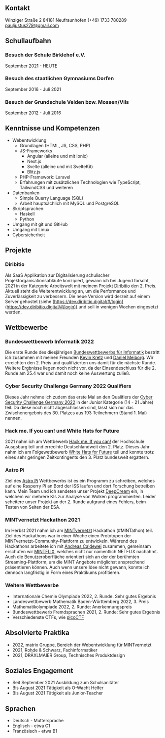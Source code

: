 ## Kontakt
Winziger Straße 2
84181 Neufraunhofen
(+49) 1733 780289
pauljustus279@gmail.com

## Schullaufbahn
### Besuch der Schule Birklehof e.V.
September 2021 - HEUTE

### Besuch des staatlichen Gymnasiums Dorfen
September 2016 -  Juli 2021

### Besuch der Grundschule Velden bzw. Mossen/Vils
September 2012 - Juli 2016

## Kenntnisse und Kompetenzen
- Webentwicklung
    - Grundlagen (HTML, JS, CSS, PHP)
    - JS-Frameworks
        - Angular (alleine und mit Ionic)
        - Next.js
        - Svelte (alleine und mit SvelteKit)
        - Blitz.js
    - PHP-Framework: Laravel
    - Erfahrungen mit zusätzlichen Technologien wie TypeScript, TailwindCSS und weiteren
- Datenbanken
    - Simple Querry Language (SQL)
    - Arbeit hauptsächlich mit MySQL und PostgreSQL
- Skriptsprachen
    - Haskell
    - Python
- Umgang mit git und GitHub
- Umgang mit Linux
- Cybersicherheit

## Projekte
### Diribitio
Als SaaS Applikation zur Digitalisierung schulischer Projektorganisationsabläufe konzipiert, gewann ich bei Jugend forscht, 2021 in der Kategorie Arbeitswelt mit meinem Projekt [Diribitio](https://www.diribitio.digital/) den 2. Preis. Aktuell steht die Weiterentwicklung an, um die Performance und Zuverlässigkeit zu verbessern. Die neue Version wird derzeit auf einem Server gehostet (siehe [https://dev.diribitio.digital/#/login](https://dev.diribitio.digital/#/login)) und soll in wenigen Wochen eingesetzt werden.


## Wettbewerbe
### Bundeswettbewerb Informatik 2022
Die erste Runde des diesjährigen [Bundeswettbewerbs für Informatik](https://bwinf.de/bundeswettbewerb/) bestritt ich zusammen mit meinen Freunden [Kevin Kretz](https://github.com/theKevinKretz) und [Daniel Meiborg](https://github.com/DanielMeiborg). Wir erreichten den 2. Preis und qualifizierten uns damit für die nächste Runde. Weitere Ergbnisse liegen noch nicht vor, da der Einsendeschluss für die 2. Runde am 25.4 war und damit noch keine Auswertung zuließ.

### Cyber Security Challenge Germany 2022 Qualifiers
Dieses Jahr nehme ich zudem das erste Mal an den Qualifiers der [Cyber Security Challenge Germany 2022](https://cscg.live/) in der Junior Kategorie (14 - 21 Jahre) teil. Da diese noch nicht abgeschlossen sind, lässt sich nur das Zwischenergebnis des 30. Platzes aus 193 Teilnehmern (Stand 1. Mai) nennen.

### Hack me. If you can! und White Hats for Future
2021 nahm ich am Wettbewerb [Hack me. If you can!](https://www.hs-augsburg.de/Informatik/HSA-innos/Institut/Hack-me-if-you-can.html) der Hochschule Ausgsburg teil und errecihte Deutschlandweit den 2. Platz. Dieses Jahr nahm ich am Folgewettbewerb [White Hats for Future](https://www.hs-augsburg.de/Informatik/HSA-innos/Institut/white-hats-for-future.html) teil und konnte trotz eines sehr geringen Zeitkontingents den 3. Platz bundesweit ergattern.

### Astro Pi
Ziel des [Astro Pi](https://astro-pi.org/) Wettbewerbs ist es ein Programm zu schreiben, welches auf eine Rasperry Pi an Bord der ISS laufen und dort Forschung betreiben kann. Mein Team und ich sendeten unser Projekt [DeepCream](https://www.deepcream.eu/home/) ein, in welchem wir mehrere KIs zur Analyse von Wolken programmierten. Leider scheitere unser Projekt an der 2. Runde aufgrund eines Fehlers, beim Testen von Seiten der ESA.

### MINTvernetzt Hackathon 2021
Im Herbst 2021 nahm ich am [MINTvernetzt](https://mint-vernetzt.de/) Hackathon (#MINTathon) teil. Ziel des Hackathons war in einer Woche einen Prototypen der MINTvernetzt-Community-Plattform zu entwickeln. Während des Hackathons arbeitete ich mit [Andreas Caldewei](https://github.com/AndreasCaldewei) zusammen, gemeinsam erschufen wir [MINTFLIX](https://github.com/AndreasCaldewei/mint-vernetzt), welches nicht nur namentlich NETFLIX nachahmt. Auch die Benutzeroberfläche orientiert sich an der der berühmten Streaming-Plattform, um die MINT Angebote möglichst ansprechend präsentieren können. Auch wenn unsere Idee nicht gewann, konnte ich dennoch langfristig in Form eines Praktikums profitieren.

### Weitere Wettbewerbe
- Internationale Chemie Olympiade 2022, 2. Runde: Sehr gutes Ergebnis
- Landeswettbewerb Mathematik Baden-Württemberg 2022, 3. Preis
- Mathematikolympiade 2022, 2. Runde: Anerkennungspreis
- Bundeswettbewerb Fremdsprachen 2021, 2. Runde: Sehr gutes Ergebnis
- Verschiedenste CTFs, wie [picoCTF](https://picoctf.org/)

## Absolvierte Praktika
- 2022, matrix Gruppe, Bereich der Webentwicklung für MINTvernetzt
- 2021, Rohde & Schwarz, Fachinformatiker
- 2021, DRÄXLMAIER Group, Technisches Produktdesign

## Soziales Engagement
- Seit September 2021 Ausbildung zum Schulsanitäter
- Bis August 2021 Tätigkeit als O-Wacht Helfer
- Bis August 2021 Tätigkeit als Junior-Teacher

## Sprachen
- Deutsch - Muttersprache
- Englisch - etwa C1
- Französisch - etwa B1

